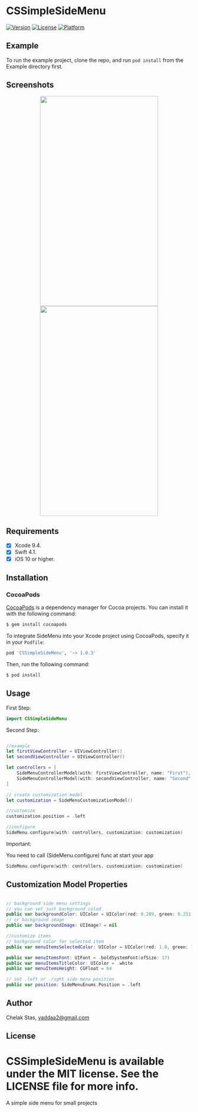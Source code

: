 # CSSimpleSideMenu

[![Version](https://img.shields.io/cocoapods/v/CSSimpleSideMenu.svg?style=flat)](https://cocoapods.org/pods/CSSimpleSideMenu)
[![License](https://img.shields.io/cocoapods/l/CSSimpleSideMenu.svg?style=flat)](https://cocoapods.org/pods/CSSimpleSideMenu)
[![Platform](https://img.shields.io/cocoapods/p/CSSimpleSideMenu.svg?style=flat)](https://cocoapods.org/pods/CSSimpleSideMenu)

## Example

To run the example project, clone the repo, and run `pod install` from the Example directory first.

## Screenshots

<div align="center">
    <img src="https://raw.githubusercontent.com/yaddaa/CSSimpleSideMenu/master/etc/Screenshot.png" width="320px" height="568px"</img> 
    <img src="https://raw.githubusercontent.com/yaddaa/CSSimpleSideMenu/master/etc/Screenshot2.png" width="320px" height="568px"</img> 
</div>

## Requirements
- [x] Xcode 9.4.
- [x] Swift 4.1.
- [x] iOS 10 or higher.

## Installation
### CocoaPods

[CocoaPods](http://cocoapods.org) is a dependency manager for Cocoa projects. You can install it with the following command:

```bash
$ gem install cocoapods
```

To integrate SideMenu into your Xcode project using CocoaPods, specify it in your `Podfile`:

```ruby
pod 'CSSimpleSideMenu', '~> 1.0.3'
```

Then, run the following command:

```bash
$ pod install
```

## Usage

First Step:
```swift
import CSSimpleSideMenu
```

Second Step:
```swift

//example
let firstViewController = UIViewController()
let secondViewController = UIViewController()

let controllers = [
    SideMenuControllerModel(with: firstViewController, name: "First"),
    SideMenuControllerModel(with: secondViewController, name: "Second")
]

// create customization model
let customization = SideMenuCustomizationModel()

//customize
customization.position = .left

//configure
SideMenu.configure(with: controllers, customization: customization)
```
Important:

You need to call (SideMenu.configure) func at start your app

```swift
SideMenu.configure(with: controllers, customization: customization)
```

## Customization Model Properties

```swift

// background side menu settings
// you can set just background colod
public var backgroundColor: UIColor = UIColor(red: 0.209, green: 0.251, blue: 0.311, alpha: 1)
// or background image
public var backgroundImage: UIImage? = nil

//customize items
// background color for selected item
public var menuItemsSelectedColor: UIColor = UIColor(red: 1.0, green: 1.0, blue: 1.0, alpha: 0.1)

public var menuItemsFont: UIFont = .boldSystemFont(ofSize: 17)
public var menuItemsTitleColor: UIColor = .white
public var menuItemsHeight: CGFloat = 64

// set .left or .right side menu position
public var position: SideMenuEnums.Position = .left

```

## Author

Chelak Stas, yaddaa2@gmail.com

## License

CSSimpleSideMenu is available under the MIT license. See the LICENSE file for more info.
=======
A simple side menu for small projects

